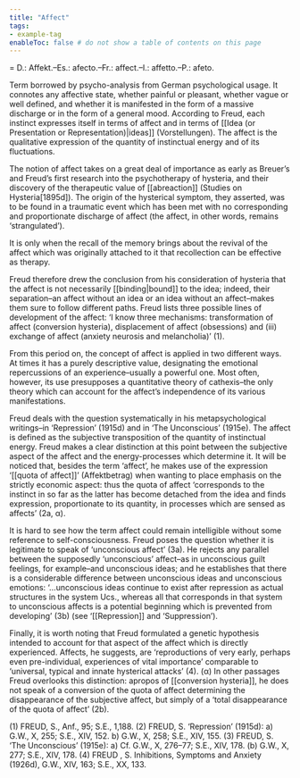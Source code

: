```yaml
---
title: "Affect"
tags:
- example-tag
enableToc: false # do not show a table of contents on this page
---
```

= D.: Affekt.–Es.: afecto.–Fr.: affect.–I.: affetto.–P.: afeto.

Term borrowed by psycho-analysis from German psychological usage. It connotes any affective state, whether painful or pleasant, whether vague or well defined, and whether it is manifested in the form of a massive discharge or in the form of a general mood. According to Freud, each instinct expresses itself in terms of affect and in terms of [[Idea (or Presentation or Representation)|ideas]] (Vorstellungen). The affect is the qualitative expression of the quantity of instinctual energy and of its fluctuations.

The notion of affect takes on a great deal of importance as early as Breuer’s and Freud’s first research into the psychotherapy of hysteria, and their discovery of the therapeutic value of [[abreaction]] (Studies on Hysteria[1895d]). The origin of the hysterical symptom, they asserted, was to be found in a traumatic event which has been met with no corresponding and proportionate discharge of affect (the affect, in other words, remains ‘strangulated’).

It is only when the recall of the memory brings about the revival of the affect which was originally attached to it that recollection can be effective as therapy.

Freud therefore drew the conclusion from his consideration of hysteria that the affect is not necessarily [[binding|bound]] to the idea; indeed, their separation–an affect without an idea or an idea without an affect–makes them sure to follow different paths. Freud lists three possible lines of development of the affect: ‘I know three mechanisms: transformation of affect (conversion hysteria), displacement of affect (obsessions) and (iii) exchange of affect (anxiety neurosis and melancholia)’ (1).

From this period on, the concept of affect is applied in two different ways. At times it has a purely descriptive value, designating the emotional repercussions of an experience–usually a powerful one. Most often, however, its use presupposes a quantitative theory of cathexis–the only theory which can account for the affect’s independence of its various manifestations.

Freud deals with the question systematically in his metapsychological writings–in ‘Repression’ (1915d) and in ‘The Unconscious’ (1915e). The affect is defined as the subjective transposition of the quantity of instinctual energy. Freud makes a clear distinction at this point between the subjective aspect of the affect and the energy-processes which determine it. It will be noticed that, besides the term ‘affect’, he makes use of the expression ‘[[quota of affect]]’ (Affektbetrag) when wanting to place emphasis on the strictly economic aspect: thus the quota of affect ‘corresponds to the instinct in so far as the latter has become detached from the idea and finds expression, proportionate to its quantity, in processes which are sensed as affects’ (2a, α).

It is hard to see how the term affect could remain intelligible without some reference to self-consciousness. Freud poses the question whether it is legitimate to speak of ‘unconscious affect’ (3a). He rejects any parallel between the supposedly ‘unconscious’ affect–as in unconscious guilt feelings, for example–and unconscious ideas; and he establishes that there is a considerable difference between unconscious ideas and unconscious emotions: ‘…unconscious ideas continue to exist after repression as actual structures in the system Ucs., whereas all that corresponds in that system to unconscious affects is a potential beginning which is prevented from developing’ (3b) (see ‘[[Repression]] and ‘Suppression’).

Finally, it is worth noting that Freud formulated a genetic hypothesis intended to account for that aspect of the affect which is directly experienced. Affects, he suggests, are ‘reproductions of very early, perhaps even pre-individual, experiences of vital importance’ comparable to ‘universal, typical and innate hysterical attacks’ (4).
(α) In other passages Freud overlooks this distinction: apropos of [[conversion hysteria]], he does not speak of a conversion of the quota of affect determining the disappearance of the subjective affect, but simply of a ‘total disappearance of the quota of affect’ (2b).

(1) FREUD, S., Anf., 95; S.E., 1,188.
(2) FREUD, S. ‘Repression’ (1915d): a) G.W., X, 255; S.E., XIV, 152. b) G.W., X, 258; S.E., XIV, 155.
(3) FREUD, S. ‘The Unconscious’ (1915e): a) Cf. G.W., X, 276–77; S.E., XIV, 178. (b) G.W., X, 277; S.E., XIV, 178.
(4) FREUD , S. Inhibitions, Symptoms and Anxiety (1926d), G.W., XIV, 163; S.E., XX, 133.